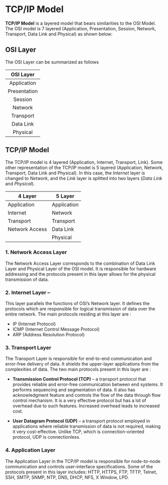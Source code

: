 
# TCP/IP Model

**TCP/IP Model** is a layered model that bears similarities to the OSI Model. 
The OSI model is 7 layered (Application, Presentation, Session, Network, 
Transport, Data Link and Physical) as shown below:


## OSI Layer
The OSI Layer can be summarized as follows

| **OSI Layer**  |
| :------------: |
| Application    |
| Presentation   |
| Session        |
| Network        |
| Transport      |
| Data Link      |
| Physical       |


## TCP/IP Model

The TCP/IP model is 4 layered (Application, Internet, Transport, Link). Some other representation of the TCP/IP model is 5 layered (Application, Network, Transport, Data Link and Physical). In this case, the *Internet* layer is changed to *Network*, and the *Link* layer is splitted into two layers (*Data Link* and *Physical*).

| **4 Layer**    | **5 Layer**  |
| -------------- | ------------ |
| Application    | Application  |
| Internet       | Network      |
| Transport      | Transport    |
| Network Access | Data Link    |
|                | Physical     |

### 1. Network Access Layer
The Network Access Layer corresponds to the combination of Data Link Layer and Physical Layer of the OSI model. It is responsible for hardware addressing and the protocols present in this layer allows for the physical transmission of data.

### 2. Internet Layer –
This layer parallels the functions of OSI’s Network layer. It defines the protocols which are responsible for logical transmission of data over the entire network. The main protocols residing at this layer are :

- IP (Internet Protocol)
- ICMP (Internet Control Message Protocol)
- ARP (Address Resolution Protocol) 

### 3. Transport Layer
The Transport Layer is responsible for end-to-end communication and error-free delivery of data. It shields the upper-layer applications from the complexities of data. The two main protocols present in this layer are :

- **Transmission Control Protocol (TCP)** – a transport protocol that provides reliable and error-free communication between end systems. It performs sequencing and segmentation of data. It also has acknowledgment feature and controls the flow of the data through flow control mechanism. It is a very effective protocol but has a lot of overhead due to such features. Increased overhead leads to increased cost.

- **User Datagram Protocol (UDP)** – a transport protocol employed in applications where reliable transmission of data is not required, making it very cost-effective. Unlike TCP, which is connection-oriented protocol, UDP is connectionless.

### 4. Application Layer
The Application Layer in the TCP/IP model is responsible for node-to-node communication and controls user-interface specifications. Some of the protocols present in this layer includes: HTTP, HTTPS, FTP, TFTP, Telnet, SSH, SMTP, SNMP, NTP, DNS, DHCP, NFS, X Window, LPD.

